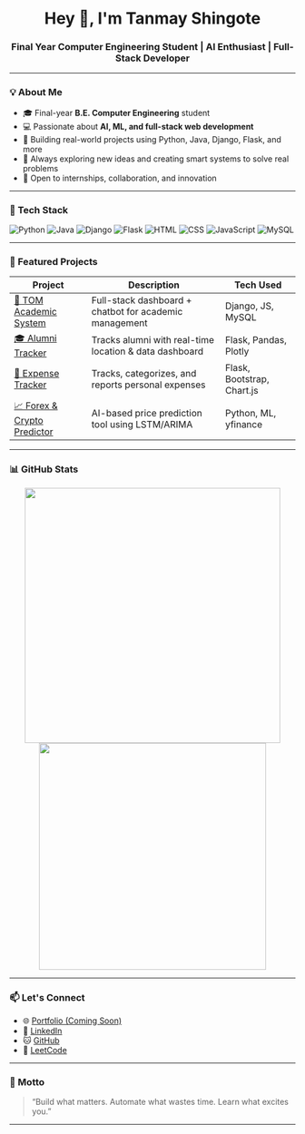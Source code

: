 <h1 align="center">Hey 👋, I'm Tanmay Shingote</h1>
<h3 align="center">Final Year Computer Engineering Student | AI Enthusiast | Full-Stack Developer</h3>

---

### 💡 About Me

- 🎓 Final-year **B.E. Computer Engineering** student
- 💻 Passionate about **AI, ML, and full-stack web development**
- 🚀 Building real-world projects using Python, Java, Django, Flask, and more
- 🎯 Always exploring new ideas and creating smart systems to solve real problems
- 🤝 Open to internships, collaboration, and innovation

---

### 🚀 Tech Stack

<!-- Badges from shields.io -->
![Python](https://img.shields.io/badge/Python-blue?logo=python&logoColor=white)
![Java](https://img.shields.io/badge/Java-red?logo=java&logoColor=white)
![Django](https://img.shields.io/badge/Django-darkgreen?logo=django&logoColor=white)
![Flask](https://img.shields.io/badge/Flask-black?logo=flask)
![HTML](https://img.shields.io/badge/HTML-orange?logo=html5)
![CSS](https://img.shields.io/badge/CSS-blue?logo=css3)
![JavaScript](https://img.shields.io/badge/JavaScript-yellow?logo=javascript)
![MySQL](https://img.shields.io/badge/MySQL-lightblue?logo=mysql)

---

### 📌 Featured Projects

| Project | Description | Tech Used |
|--------|-------------|-----------|
| [💼 TOM Academic System](https://github.com/tanmayshingote/TOM-Smart-Academic-Management-System) | Full-stack dashboard + chatbot for academic management | Django, JS, MySQL |
| [🎓 Alumni Tracker](https://github.com/tanmayshingote/College-Alumni-Tracker) | Tracks alumni with real-time location & data dashboard | Flask, Pandas, Plotly |
| [💸 Expense Tracker](https://github.com/tanmayshingote/Expense-Tracker) | Tracks, categorizes, and reports personal expenses | Flask, Bootstrap, Chart.js |
| [📈 Forex & Crypto Predictor](https://github.com/tanmayshingote/Forex-Crypto-Predictor) | AI-based price prediction tool using LSTM/ARIMA | Python, ML, yfinance |

---

### 📊 GitHub Stats

<p align="center">
  <img src="https://github-readme-stats.vercel.app/api?username=TanmayShingote2698&show_icons=true&theme=radical" width="450"/>
  <img src="https://github-readme-streak-stats.herokuapp.com?user=TanmayShingote2698&theme=radical" width="400"/>
</p>

---

### 📫 Let's Connect

- 🌐 [Portfolio (Coming Soon)]()
- 💼 [LinkedIn](https://linkedin.com/in/Tanmay-Shingote2698)
- 🐱 [GitHub](https://github.com/TanmayShingote2698)
- 🧠 [LeetCode](https://leetcode.com/Tanmayshingote2698/)

---

### 💬 Motto

> “Build what matters. Automate what wastes time. Learn what excites you.”

---


